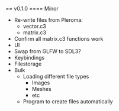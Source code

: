 
== v0.1.0
==== Minor
- Re-write files from Pleroma:
  - vector.c3
  - matrix.c3
- Confirm all matrix.c3 functions work
- UI
- Swap from GLFW to SDL3?
- Keybindings
- Filestorage
- Bulk
  - Loading different file types
    - Images
    - Meshes
    - etc
  - Program to create files automatically
